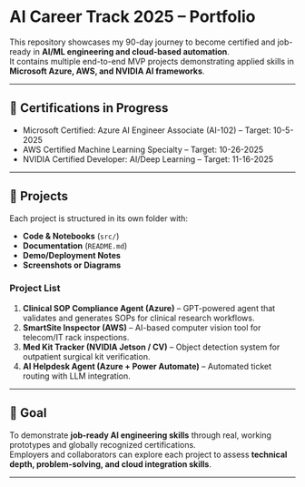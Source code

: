 # AI Career Track 2025 – Portfolio

This repository showcases my 90-day journey to become certified and job-ready in **AI/ML engineering and cloud-based automation**.  
It contains multiple end-to-end MVP projects demonstrating applied skills in **Microsoft Azure, AWS, and NVIDIA AI frameworks**.

---

## 📌 Certifications in Progress

- Microsoft Certified: Azure AI Engineer Associate (AI-102) – Target: 10-5-2025
- AWS Certified Machine Learning Specialty – Target: 10-26-2025
- NVIDIA Certified Developer: AI/Deep Learning – Target: 11-16-2025

---

## 🚀 Projects

Each project is structured in its own folder with:

- **Code & Notebooks** (`src/`)
- **Documentation** (`README.md`)
- **Demo/Deployment Notes**  
- **Screenshots or Diagrams**

### Project List

1. **Clinical SOP Compliance Agent (Azure)** – GPT-powered agent that validates and generates SOPs for clinical research workflows.
2. **SmartSite Inspector (AWS)** – AI-based computer vision tool for telecom/IT rack inspections.
3. **Med Kit Tracker (NVIDIA Jetson / CV)** – Object detection system for outpatient surgical kit verification.
4. **AI Helpdesk Agent (Azure + Power Automate)** – Automated ticket routing with LLM integration.

---

## 🎯 Goal

To demonstrate **job-ready AI engineering skills** through real, working prototypes and globally recognized certifications.  
Employers and collaborators can explore each project to assess **technical depth, problem-solving, and cloud integration skills**.

---
